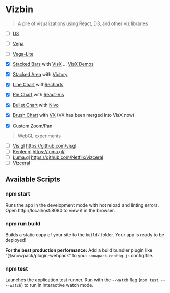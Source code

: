 # Vizbin

> A pile of visualizations using React, D3, and other viz libraries

- [ ] [D3](https://d3js.org/)
- [ ] [Vega](https://vega.github.io/vega/)
- [ ] [Vega-Lite](https://vega.github.io/vega-lite/)
- [x] [Stacked Bars](https://wjv.io/vizbin/visx) with [VisX](https://airbnb.io/visx/gallery) ... [VisX Demos](https://github.com/airbnb/visx/tree/master/packages/visx-demo)
- [x] [Stacked Area](https://wjv.io/vizbin/victory) with [Victory](https://formidable.com/open-source/victory/gallery/)
- [x] [Line Chart](https://wjv.io/vizbin/recharts) with[Recharts](http://recharts.org/en-US/examples)
- [x] [Pie Chart](https://wjv.io/vizbin/reactvis) with [React-Vis](https://uber.github.io/react-vis/)
- [x] [Bullet Chart](https://wjv.io/vizbin/nivo) with [Nivo](https://nivo.rocks/components)
- [x] [Brush Chart](https://wjv.io/vizbin/vx) with [VX](https://vx-demo.now.sh/gallery) (VX has been merged into VisX now)
- [x] [Custom Zoom/Pan](https://wjv.io/vizbin/zoompan)




> WebGL experiments

- [ ] [Vis.gl](https://vis.gl/) https://github.com/visgl
- [ ] [Kepler.gl](https://kepler.gl/) https://luma.gl/
- [ ] [Luma.gl](https://luma.gl/) https://github.com/Netflix/vizceral
- [ ] [Vizceral](https://github.com/Netflix/vizceral)

## Available Scripts

### npm start

Runs the app in the development mode with hot reload and linting errors.
Open http://localhost:8080 to view it in the browser.

### npm run build

Builds a static copy of your site to the `build/` folder.
Your app is ready to be deployed!

**For the best production performance:** Add a build bundler plugin like "@snowpack/plugin-webpack" to your `snowpack.config.js` config file.

### npm test

Launches the application test runner.
Run with the `--watch` flag (`npm test -- --watch`) to run in interactive watch mode.

